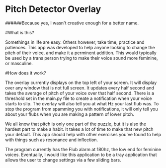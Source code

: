 Pitch Detector Overlay
======================
######Because yes, I wasn't creative enough for a better name.


#What is this?

Somethings in life are easy. Others however, take time, practice and patiences. This app was developed to help anyone looking to change the pitch of their voice, and make it a perminent addition. This would typically be used by a trans person trying to make their voice sound more feminine, or masculine. 


#How does it work?

The overlay currently displays on the top left of your screen. It will display over any window that is not full screen. It updates every half second and takes the average of pitch of your voice over that half second. There is a threshold set in the main.py file to create a notification when your voice starts to slip. The overlay will also tell you at what Hz your last flub was. To stop the program from spamming you with notifications, it will only tell you about your flubs when you are making a pattern of lower pitch. 

We all know that pitch is only one part of the puzzle, but it is also the hardest part to make a habit. It takes a lot of time to make that new pitch your default. This app should help with other exercises you've found to help with things such as resonance and inflection.


The program currently has the Flub alarm at 180hz, the low end for feminine voices. Eventually, I would like this application to be a tray application that allows the user to change settings via a few sliding bars. 